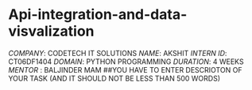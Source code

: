 # Api-integration-and-data-visvalization
*COMPANY*: CODETECH IT SOLUTIONS
*NAME*: AKSHIT
*INTERN ID*: CT06DF1404 
*DOMAIN*: PYTHON PROGRAMMING 
*DURATION*: 4 WEEKS
*MENTOR* : BALJINDER MAM 
##YOU HAVE TO ENTER DESCRIOTON OF YOUR TASK (AND IT SHOULD NOT BE LESS THAN 500 WORDS)
